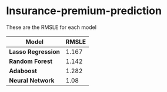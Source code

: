 # Insurance-premium-prediction


These are the RMSLE for each model

| Model                 | RMSLE                                           | 
|-----------------------|-------------------------------------------------------|
| **Lasso Regression** | 1.167| 
| **Random Forest**  | 1.142  | 
| **Adaboost**  | 1.282  | 
| **Neural Network**   | 1.08 |  
